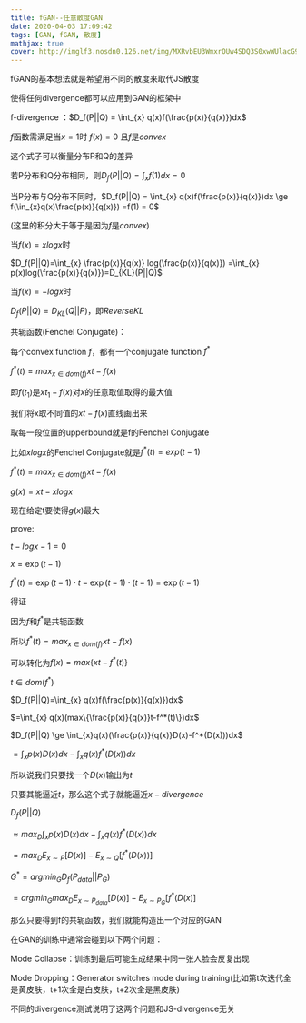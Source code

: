 ```yaml
---
title: fGAN--任意散度GAN
date: 2020-04-03 17:09:42
tags: [GAN, fGAN, 散度]
mathjax: true
cover: http://imglf3.nosdn0.126.net/img/MXRvbEU3WmxrOUw4SDQ3S0xwWUlacG96ZnhnVEpqc1grY2xDTlY5SzUzRVRpMFF5WkNpaENRPT0.jpg
---
```

fGAN的基本想法就是希望用不同的散度来取代JS散度

使得任何divergence都可以应用到GAN的框架中

f-divergence ：$D_f(P||Q) = \int_{x} q(x)f(\frac{p(x)}{q(x)})dx$

$f$函数需满足当$x=1$时 $f(x)=0$ 且$f$是$convex$

这个式子可以衡量分布P和Q的差异

若P分布和Q分布相同，则$D_f(P||Q) = \int_{x} f(1)dx=0$

当P分布与Q分布不同时，$D_f(P||Q) = \int_{x} q(x)f(\frac{p(x)}{q(x)})dx \ge f(\in_{x}q(x)\frac{p(x)}{q(x)}) =f(1) = 0$

(这里的积分大于等于是因为$f$是$convex$)

当$f(x)=xlogx$时

$D_f(P||Q)=\int_{x} \frac{p(x)}{q(x)} log(\frac{p(x)}{q(x)})
=\int_{x} p(x)log(\frac{p(x)}{q(x)})=D_{KL}(P||Q)$

当$f(x)=-logx$时

$D_f(P||Q)=D_{KL}(Q||P)$，即$Reverse KL$

共轭函数(Fenchel Conjugate)：

每个convex function $f$，都有一个conjugate function $f^*$

$f^*(t)=max_{x \in dom(f)}{xt-f(x)}$

即$f(t_1)$是$xt_1-f(x)$对$x$的任意取值取得的最大值

我们将x取不同值的$xt-f(x)$直线画出来

取每一段位置的upperbound就是f的Fenchel Conjugate

比如$xlogx$的Fenchel Conjugate就是$f^*(t)=exp(t-1)$

$f^*(t)=max_{x \in dom(f)}{xt-f(x)}$

$g(x)=xt-xlogx$ 

现在给定t要使得$g(x)$最大

prove:

$t-logx-1=0$ 

$x=\exp(t-1)$

$f^*(t)=\exp(t-1) \cdot t-\exp(t-1) \cdot (t-1)=\exp(t-1)$

得证

因为$f$和$f^*$是共轭函数

所以$f^*(t)=max_{x \in dom(f)}{xt-f(x)}$ 

可以转化为$f(x)=max\{xt-f^{*}(t)\}$

$t \in dom(f^*)$

$D_f(P||Q)=\int_{x} q(x)f(\frac{p(x)}{q(x)})dx$

$=\int_{x} q(x)(max\{\frac{p(x)}{q(x)}t-f^*(t)\})dx$

$D_f(P||Q) \ge \int_{x}q(x)(\frac{p(x)}{q(x)}D(x)-f^*(D(x)))dx$

$=\int_{x}p(x)D(x)dx-\int_xq(x)f^*(D(x))dx$

所以说我们只要找一个$D(x)$输出为$t$

只要其能逼近$t$，那么这个式子就能逼近$x-divergence$

$D_f(P||Q)$

$\approx max_D \int_x p(x)D(x)dx - \int_xq(x)f^*(D(x))dx$

$=max_D{E_{x \sim P}[D(x)]-E_{x \sim Q}[f^*(D(x))]}$

$G^*=arg min_GD_f(P_{data}||P_G)$

$=arg min_Gmax_D{E_{x \sim P_{data}}[D(x)]-E_{x \sim P_G}[f^*(D(x)]}$

那么只要得到f的共轭函数，我们就能构造出一个对应的GAN

在GAN的训练中通常会碰到以下两个问题：

Mode Collapse：训练到最后可能生成结果中同一张人脸会反复出现

Mode Dropping：Generator switches mode during training(比如第t次迭代全是黄皮肤，t+1次全是白皮肤，t+2次全是黑皮肤)

不同的divergence测试说明了这两个问题和JS-divergence无关


